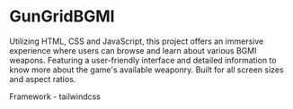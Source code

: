 # GunGridBGMI
Utilizing HTML, CSS and JavaScript, this project offers an immersive experience where users can browse and learn about various BGMI weapons. Featuring a user-friendly interface and detailed information to know more about the game's available weaponry. Built for all screen sizes and aspect ratios.

Framework - tailwindcss

